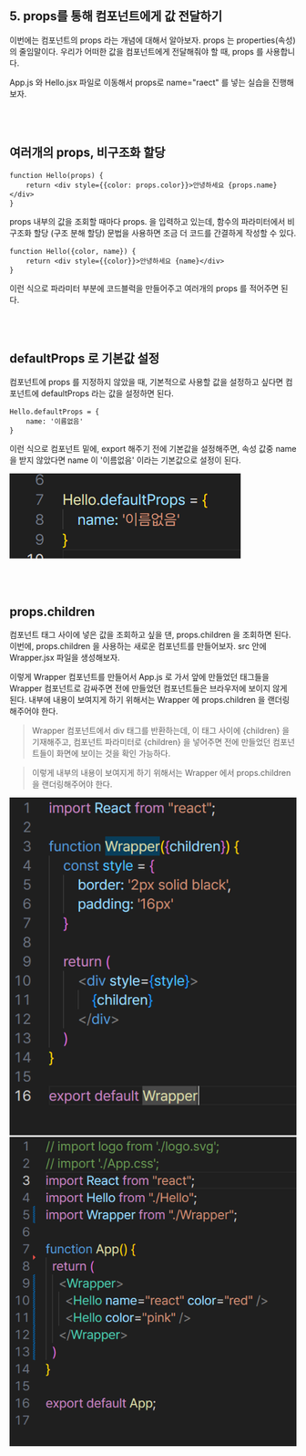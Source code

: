 
## 5. props를 통해 컴포넌트에게 값 전달하기

이번에는 컴포넌트의 props 라는 개념에 대해서 알아보자. props 는 properties(속성) 의 줄임말이다.
우리가 어떠한 값을 컴포넌트에게 전달해줘야 할 때, props 를 사용합니다.

App.js 와 Hello.jsx 파일로 이동해서 props로 name="raect" 를 넣는 실습을 진행해보자.

<br/>
<br/>

## 여러개의 props, 비구조화 할당

```
function Hello(props) {
    return <div style={{color: props.color}}>안녕하세요 {props.name}</div>
}
```
props 내부의 값을 조회할 때마다 props. 을 입력하고 있는데, 함수의 파라미터에서 비구조화 할당 (구조 분해 할당) 문법을 사용하면
조금 더 코드를 간결하게 작성할 수 있다.
```
function Hello({color, name}) {
    return <div style={{color}}>안녕하세요 {name}</div>
}
```
이런 식으로 파라미터 부분에 코드블럭을 만들어주고 여러개의 props 를 적어주면 된다.

<br/>
<br/>

## defaultProps 로 기본값 설정
컴포넌트에 props 를 지정하지 않았을 때, 기본적으로 사용할 값을 설정하고 싶다면 컴포넌트에 defaultProps 라는 값을 설정하면 된다.
```
Hello.defaultProps = {
    name: '이름없음'
}
```
이런 식으로 컴포넌트 밑에, export 해주기 전에 기본값을 설정해주면, 속성 값중 name 을 받지 않았다면 name 이 '이름없음' 이라는 기본값으로 설정이 된다.
<br/>

![alt text](image-2.png)

<br/>
<br/>

## props.children
컴포넌트 태그 사이에 넣은 값을 조회하고 싶을 댄, props.children 을 조회하면 된다.
이번에, props.children 을 사용하는 새로운 컴포넌트를 만들어보자. src 안에 Wrapper.jsx 파일을 생성해보자.

이렇게 Wrapper 컴포넌트를 만들어서 App.js 로 가서 앞에 만들었던 태그들을 Wrapper 컴포넌트로 감싸주면 전에 만들었던 컴포넌트들은 브라우저에 보이지 않게 된다.
내부에 내용이 보여지게 하기 위해서는 Wrapper 에 props.children 을 랜더링해주어야 한다.

> Wrapper 컴포넌트에서 div 태그를 반환하는데, 이 태그 사이에 {children} 을 기재해주고, 컴포넌트 파라미터로 {children} 을 넣어주면 전에 만들었던 컴포넌트들이 화면에 보이는 것을 확인 가능하다.

> 이렇게 내부의 내용이 보여지게 하기 위해서는 Wrapper 에서 props.children 을 랜더링해주어야 한다.

![alt text](image.png)
![alt text](image-1.png)